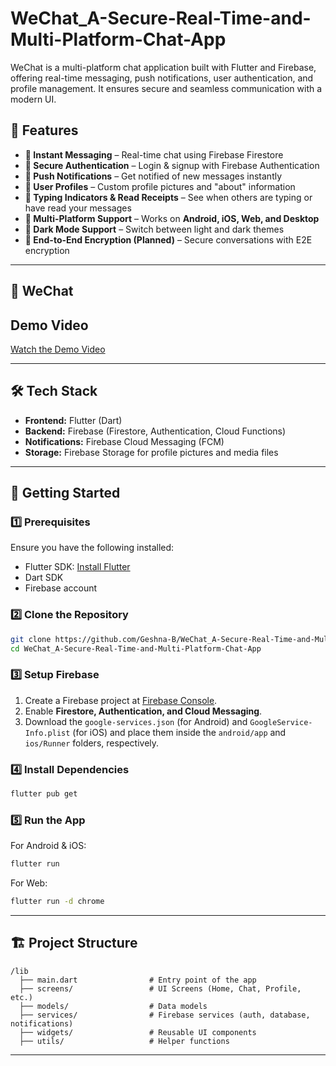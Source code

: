 # **WeChat_A-Secure-Real-Time-and-Multi-Platform-Chat-App**
WeChat is a multi-platform chat application built with Flutter and Firebase, offering real-time messaging, push notifications, user authentication, and profile management. It ensures secure and seamless communication with a modern UI.

## 🚀 **Features**  
- **🔹 Instant Messaging** – Real-time chat using Firebase Firestore  
- **🔹 Secure Authentication** – Login & signup with Firebase Authentication  
- **🔹 Push Notifications** – Get notified of new messages instantly  
- **🔹 User Profiles** – Custom profile pictures and "about" information  
- **🔹 Typing Indicators & Read Receipts** – See when others are typing or have read your messages  
- **🔹 Multi-Platform Support** – Works on **Android, iOS, Web, and Desktop**  
- **🔹 Dark Mode Support** – Switch between light and dark themes  
- **🔹 End-to-End Encryption (Planned)** – Secure conversations with E2E encryption  

---

## 📸 **WeChat**  
## Demo Video
[Watch the Demo Video](https://github.com/Geshna-B/WeChat_A-Secure-Real-Time-and-Multi-Platform-Chat-App/blob/main/VIDEO.mp4)

---

## 🛠 **Tech Stack**  
- **Frontend:** Flutter (Dart)  
- **Backend:** Firebase (Firestore, Authentication, Cloud Functions)  
- **Notifications:** Firebase Cloud Messaging (FCM)  
- **Storage:** Firebase Storage for profile pictures and media files  

---

## 🎯 **Getting Started**  

### **1️⃣ Prerequisites**  
Ensure you have the following installed:  
- Flutter SDK: [Install Flutter](https://flutter.dev/docs/get-started/install)  
- Dart SDK  
- Firebase account  

### **2️⃣ Clone the Repository**  
```bash
git clone https://github.com/Geshna-B/WeChat_A-Secure-Real-Time-and-Multi-Platform-Chat-App.git
cd WeChat_A-Secure-Real-Time-and-Multi-Platform-Chat-App
```

### **3️⃣ Setup Firebase**  
1. Create a Firebase project at [Firebase Console](https://console.firebase.google.com/).  
2. Enable **Firestore, Authentication, and Cloud Messaging**.  
3. Download the `google-services.json` (for Android) and `GoogleService-Info.plist` (for iOS) and place them inside the `android/app` and `ios/Runner` folders, respectively.  

### **4️⃣ Install Dependencies**  
```bash
flutter pub get
```

### **5️⃣ Run the App**  
For Android & iOS:  
```bash
flutter run
```
For Web:  
```bash
flutter run -d chrome
```

---

## 🏗 **Project Structure**  
```
/lib
  ├── main.dart                # Entry point of the app
  ├── screens/                 # UI Screens (Home, Chat, Profile, etc.)
  ├── models/                  # Data models
  ├── services/                # Firebase services (auth, database, notifications)
  ├── widgets/                 # Reusable UI components
  ├── utils/                   # Helper functions
```

---
